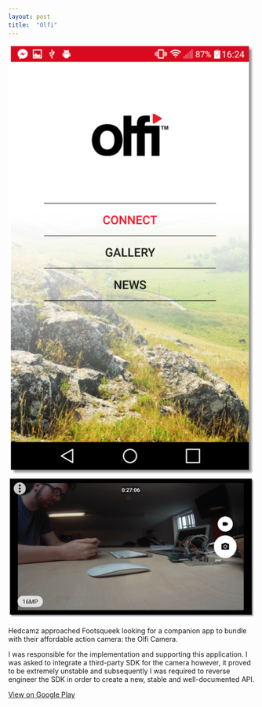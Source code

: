 ```yaml
---
layout: post
title:  "Olfi"
---
```


<img src="/images/projects/olfi/1.png"/>
<img src="/images/projects/olfi/2.png"/>

Hedcamz approached Footsqueek looking for a companion app to bundle with their affordable action camera: the Olfi Camera. 

I was responsible for the implementation and supporting this application. I was asked to integrate a third-party SDK for the camera however, it proved to be extremely unstable and subsequently I was required to reverse engineer the SDK in order to create a new, stable and well-documented API.

<a href="https://play.google.com/store/apps/details?id=com.hedcamz.olfi_action_cam&hl=en_GB">View on Google Play</a>